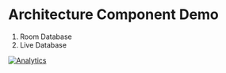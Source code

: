 # Architecture Component Demo

1. Room Database
2. Live Database


[![Analytics](https://ga-beacon.appspot.com/UA-136409797-4/VinayRathod/Architecture-Component-Demo)](https://github.com/igrigorik/ga-beacon)
